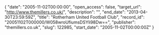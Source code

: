 {
  "date": "2005-11-02T00:00:00", 
  "open_access": false, 
  "target_url": "http://www.themillers.co.uk/", 
  "description": "", 
  "end_date": "2013-04-30T23:59:59Z", 
  "title": "Rotherham United Football Club", 
  "record_id": "20051102T000000/W058wroUfiumsDSYli98Dw==", 
  "publisher": "themillers.co.uk", 
  "slug": 122985, 
  "start_date": "2005-11-02T00:00:00Z"
}

